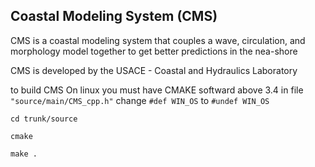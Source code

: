 ## Coastal Modeling System (CMS)

CMS is a coastal modeling system that couples a wave, circulation, and morphology model together to get better predictions in the nea-shore

CMS is developed by the USACE - Coastal and Hydraulics Laboratory


to build CMS On linux you must have CMAKE softward above 3.4
in file `"source/main/CMS_cpp.h"`
change `#def WIN_OS` to `#undef WIN_OS`

`cd trunk/source`

`cmake`

`make .`
